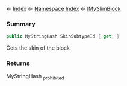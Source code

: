 ← [Index](Api-Index) ← [Namespace Index](Namespace-Index) ← [IMySlimBlock](VRage.Game.ModAPI.Ingame.IMySlimBlock)

### Summary

```csharp
public MyStringHash SkinSubtypeId { get; }
```

Gets the skin of the block

### Returns

MyStringHash <sub>prohibited</sub>


